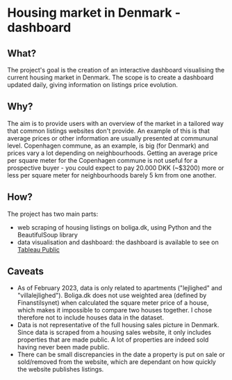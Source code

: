 # Housing market in Denmark - dashboard

## What?
The project's goal is the creation of an interactive dashboard visualising the current housing market in Denmark. The scope is to create a dashboard updated daily, giving information on listings price evolution.

## Why?
The aim is to provide users with an overview of the market in a tailored way that common listings websites don't provide. An example of this is that average prices or other information are usually presented at commununal level. Copenhagen commune, as an example, is big (for Denmark) and prices vary a lot depending on neighbourhoods. Getting an average price per square meter for the Copenhagen commune is not useful for a prospective buyer - you could expect to pay 20.000 DKK (~$3200) more or less per square meter for neighbourhoods barely 5 km from one another.

## How?
The project has two main parts:
- web scraping of housing listings on boliga.dk, using Python and the BeautifulSoup library
- data visualisation and dashboard: the dashboard is available to see on [Tableau Public](https://public.tableau.com/app/profile/audrey.dogbeh/viz/HousingmarketinDenmark/HousingmarketinDenmarkapartments)

## Caveats
- As of February 2023, data is only related to apartments ("lejlighed" and "villalejlighed"). Boliga.dk does not use weighted area (defined by Finanstilsynet) when calculated the square meter price of a house, which makes it impossible to compare two houses together. I chose therefore not to include houses data in the dataset.
- Data is not representative of the full housing sales picture in Denmark. Since data is scraped from a housing sales website, it only includes properties that are made public. A lot of properties are indeed sold having never been made public.
- There can be small discrepancies in the date a property is put on sale or sold/removed from the website, which are dependant on how quickly the website publishes listings.

